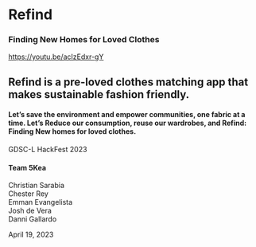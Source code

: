 # Refind
### Finding New Homes for Loved Clothes

https://youtu.be/acIzEdxr-gY

## Refind is a pre-loved clothes matching app that makes sustainable fashion friendly.

#### Let’s save the environment and empower communities, one fabric at a time. Let’s Reduce our consumption, reuse our wardrobes, and Refind: Finding New homes for loved clothes.


GDSC-L HackFest 2023
#### Team 5Kea

Christian Sarabia  
Chester Rey  
Emman Evangelista  
Josh de Vera  
Danni Gallardo 

April 19, 2023
